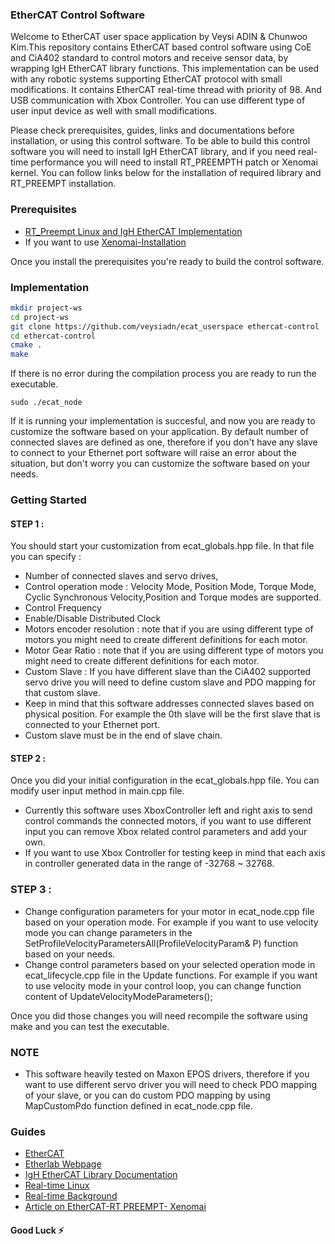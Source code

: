 ### EtherCAT Control Software
  Welcome to EtherCAT user space application by Veysi ADIN & Chunwoo Kim.This repository contains EtherCAT based control software using CoE and CiA402 standard to control motors and receive sensor data, by wrapping IgH EtherCAT library functions. 
  This implementation can be used with any robotic systems supporting EtherCAT protocol with small modifications. It contains EtherCAT real-time thread with priority of 98. And USB communication with Xbox Controller. You can use different type of user input device as well with small modifications.
  
 Please check prerequisites, guides, links and documentations before installation, or using this control software. To be able to build this control software you will need to install IgH EtherCAT library, and if you need real-time performance you will need to install RT_PREEMPTH patch or Xenomai kernel. You can follow links below for the installation of required library and RT_PREEMPT installation.

### Prerequisites
- [RT_Preempt Linux and IgH EtherCAT Implementation](https://github.com/veysiadn/IgHEtherCATImplementation)
- If you want to use [Xenomai-Installation](https://github.com/veysiadn/xenomai-install)

Once you install the prerequisites you're ready to build the control software.

### Implementation
  
```sh
mkdir project-ws 
cd project-ws
git clone https://github.com/veysiadn/ecat_userspace ethercat-control
cd ethercat-control
cmake .
make
```
If there is no error during the compilation process you are ready to run the executable.
```
sudo ./ecat_node
```
If it is running your implementation is succesful, and now you are ready to customize the software based on your application.
By default number of connected slaves are defined as one, therefore if you don't have any slave to connect to your Ethernet port software will raise an error about the situation, but don't worry you can customize the software based on your needs.
### Getting Started
#### STEP 1 : 
  You should start your customization from ecat_globals.hpp file. In that file you can specify : 
  - Number of connected slaves and servo drives,
  - Control operation mode : Velocity Mode, Position Mode, Torque Mode, Cyclic Synchronous Velocity,Position and Torque modes are supported. 
  - Control Frequency
  - Enable/Disable Distributed Clock
  - Motors encoder resolution : note that if you are using different type of motors you might need to create different definitions for each motor.
  - Motor Gear Ratio :  note that if you are using different type of motors you might need to create different definitions for each motor.
  - Custom Slave : If you have different slave than the CiA402 supported servo drive you will need to define custom slave and PDO mapping for that custom slave.
  - Keep in mind that this software addresses connected slaves based on physical position. For example the 0th slave will be the first slave that is connected to your Ethernet port. 
  - Custom slave must be in the end of slave chain.
#### STEP 2 : 
  Once you did your initial configuration in the ecat_globals.hpp file. You can modify user input method in main.cpp file.
  - Currently this software uses XboxController left and right axis to send control commands the connected motors, if you want to use different input you can remove Xbox related control parameters and add your own.
  - If you want to use Xbox Controller for testing keep in mind that each axis in controller generated data in the range of -32768 ~ 32768.
### STEP 3 : 
  - Change configuration parameters for your motor in ecat_node.cpp file based on your operation mode. For example if you want to use velocity mode you can change parameters in the SetProfileVelocityParametersAll(ProfileVelocityParam& P) function based on your needs.
  - Change control parameters based on your selected operation mode in ecat_lifecycle.cpp file in the Update functions. For example if you want to use velocity mode in your control loop, you can change function content of UpdateVelocityModeParameters();

Once you did those changes you will need recompile the software using make and you can test the executable. 

### NOTE 
  - This software heavily tested on Maxon EPOS drivers, therefore if you want to use different servo driver you will need to check PDO mapping of your slave, or you can do custom PDO mapping by using MapCustomPdo function defined in ecat_node.cpp file. 
### Guides

- [EtherCAT](https://www.ethercat.org/en/technology.html)
- [Etherlab Webpage](https://www.etherlab.org/en/ethercat/index.php)
- [IgH EtherCAT Library Documentation](https://www.etherlab.org/download/ethercat/ethercat-1.5.2.pdf)
- [Real-time Linux](https://wiki.linuxfoundation.org/realtime/documentation/technical_basics/start)
- [Real-time Background](https://design.ros2.org/articles/realtime_background.html)
- [Article on EtherCAT-RT PREEMPT- Xenomai](https://www.ripublication.com/ijaer17/ijaerv12n21_94.pdf)

#### Good Luck ⚡
